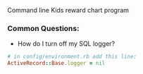 Command line Kids reward chart program
### Common Questions:
- How do I turn off my SQL logger?
```ruby
# in config/environment.rb add this line:
ActiveRecord::Base.logger = nil
```
